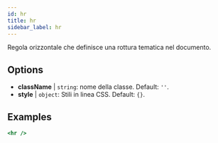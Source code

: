 ```yaml
---
id: hr
title: hr
sidebar_label: hr
---
```


Regola orizzontale che definisce una rottura tematica nel documento.

## Options

* __className__ | `string`: nome della classe. Default: `''`.
* __style__ | `object`: Stili in linea CSS. Default: `{}`.


## Examples

```jsx live
<hr />
```

